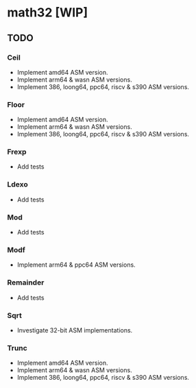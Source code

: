 # math32 [WIP]

## TODO

### Ceil
- Implement amd64 ASM version.
- Implement arm64 & wasn ASM versions.
- Implement 386, loong64, ppc64, riscv & s390 ASM versions.

### Floor
- Implement amd64 ASM version.
- Implement arm64 & wasn ASM versions.
- Implement 386, loong64, ppc64, riscv & s390 ASM versions.

### Frexp
- Add tests

### Ldexo
- Add tests

### Mod
- Add tests

### Modf
- Implement arm64 & ppc64 ASM versions.

### Remainder
- Add tests

### Sqrt
- Investigate 32-bit ASM implementations.

### Trunc
- Implement amd64 ASM version.
- Implement arm64 & wasn ASM versions.
- Implement 386, loong64, ppc64, riscv & s390 ASM versions.
